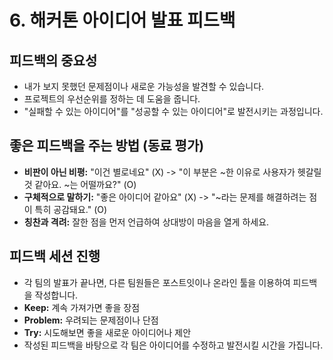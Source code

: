 
# 6. 해커톤 아이디어 발표 피드백

## 피드백의 중요성
- 내가 보지 못했던 문제점이나 새로운 가능성을 발견할 수 있습니다.
- 프로젝트의 우선순위를 정하는 데 도움을 줍니다.
- "실패할 수 있는 아이디어"를 "성공할 수 있는 아이디어"로 발전시키는 과정입니다.

## 좋은 피드백을 주는 방법 (동료 평가)
- **비판이 아닌 비평:** "이건 별로네요" (X) -> "이 부분은 ~한 이유로 사용자가 헷갈릴 것 같아요. ~는 어떨까요?" (O)
- **구체적으로 말하기:** "좋은 아이디어 같아요" (X) -> "~라는 문제를 해결하려는 점이 특히 공감돼요." (O)
- **칭찬과 격려:** 잘한 점을 먼저 언급하여 상대방이 마음을 열게 하세요.

## 피드백 세션 진행
- 각 팀의 발표가 끝나면, 다른 팀원들은 포스트잇이나 온라인 툴을 이용하여 피드백을 작성합니다.
- **Keep:** 계속 가져가면 좋을 장점
- **Problem:** 우려되는 문제점이나 단점
- **Try:** 시도해보면 좋을 새로운 아이디어나 제안
- 작성된 피드백을 바탕으로 각 팀은 아이디어를 수정하고 발전시킬 시간을 가집니다.
